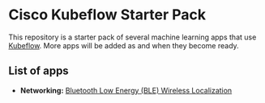 # Cisco Kubeflow Starter Pack

This repository is a starter pack of several machine learning apps that use
[Kubeflow](https://www.kubeflow.org/). More apps will be added as and when
they become ready.

## List of apps

- **Networking:** [Bluetooth Low Energy (BLE) Wireless Localization](./apps/networking/ble-localization/onprem)
